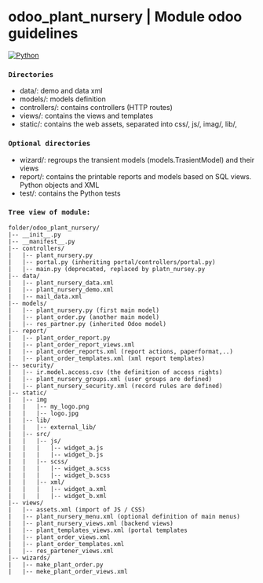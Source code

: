 # odoo_plant_nursery | Module odoo guidelines
[![Python](https://img.shields.io/badge/Python-3776AB?style=for-the-badge&logo=python&logoColor=white&labelColor=101010)]() 
### `Directories`
- data/: demo and data xml
- models/: models definition
- controllers/: contains controllers (HTTP routes)
- views/: contains the views and templates
- static/: contains the web assets, separated into css/, js/, imag/, lib/,

### `Optional directories`
- wizard/: regroups the transient models (models.TrasientModel) and their views
- report/: contains the printable reports and models based on SQL views. Python objects and XML
- test/: contains the Python tests

### `Tree view of module:`
```
folder/odoo_plant_nursery/
|-- __init__.py
|-- __manifest__.py
|-- controllers/
|   |-- plant_nursery.py
|   |-- portal.py (inheriting portal/controllers/portal.py)
|   |-- main.py (deprecated, replaced by platn_nursey.py
|-- data/
|   |-- plant_nursery_data.xml
|   |-- plant_nursery_demo.xml
|   |-- mail_data.xml
|-- models/
|   |-- plant_nursery.py (first main model)
|   |-- plant_order.py (another main model)
|   |-- res_partner.py (inherited Odoo model)
|-- report/
|   |-- plant_order_report.py
|   |-- plant_order_report_views.xml
|   |-- plant_order_reports.xml (report actions, paperformat,..)
|   |-- plant_order_templates.xml (xml report templates)
|-- security/
|   |-- ir.model.access.csv (the definition of access rights)
|   |-- plant_nursery_groups.xml (user groups are defined)
|   |-- plant_nursery_security.xml (record rules are defined)
|-- static/
|   |-- img
|   |   |-- my_logo.png
|   |   |-- logo.jpg
|   |-- lib/
|   |   |-- external_lib/
|   |-- src/
|   |   |-- js/
|   |   |   |-- widget_a.js
|   |   |   |-- widget_b.js
|   |   |-- scss/
|   |   |   |-- widget_a.scss
|   |   |   |-- widget_b.scss
|   |   |-- xml/
|   |   |   |-- widget_a.xml
|   |   |   |-- widget_b.xml
|-- views/
|   |-- assets.xml (import of JS / CSS)
|   |-- plant_nursery_menu.xml (optional definition of main menus)
|   |-- plant_nursery_views.xml (backend views)
|   |-- plant_templates_views.xml (portal templates
|   |-- plant_order_views.xml
|   |-- plant_order_templates.xml
|   |-- res_partener_views.xml
|-- wizards/
|   |-- make_plant_order.py
|   |-- meke_plant_order_views.xml
```
